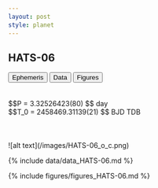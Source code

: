 ```yaml
---
layout: post
style: planet
---
```

<script src="../js/planets.js"></script>

## HATS-06

<!-- Tab links -->
<div class="tab">
<button class="tablinks" onclick="openCity(event, 'Ephemeris')">Ephemeris</button>
<button class="tablinks" onclick="openCity(event, 'Data')">Data</button>
<button class="tablinks" onclick="openCity(event, 'Figures')">Figures</button>
</div>

<!-- Tab content -->
<div id="Ephemeris" class="tabcontent" markdown="1">
<br/><br/>
$$P = 3.32526423(80) $$ day <br/>
$$T_0 = 2458469.31139(21) $$ BJD TDB
<br/><br/>
<br/><br/>
![alt text](/images/HATS-06_o_c.png)
</div>


<div id="Data" class="tabcontent" markdown="1">

{% include data/data_HATS-06.md %}

</div>

<div id="Figures" class="tabcontent" markdown="1">
{% include figures/figures_HATS-06.md %}
</div>


<script src="../js/tabs.js"></script>


